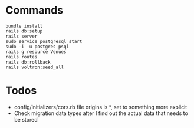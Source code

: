 # Commands
```
bundle install
rails db:setup
rails server
sudo service postgresql start
sudo -i -u postgres psql
rails g resource Venues
rails routes
rails db:rollback
rails voltron:seed_all
```

# Todos
- config/initializers/cors.rb file origins is *, set to something more explicit
- Check migration data types after I find out the actual data that needs to be stored
